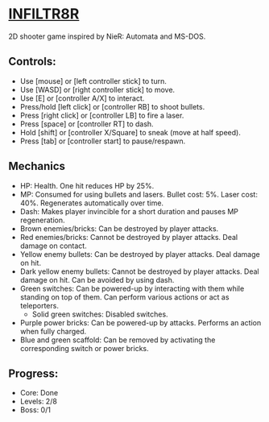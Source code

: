 # [INFILTR8R](https://snappydragon64.itch.io/infiltr8r)
 2D shooter game inspired by NieR: Automata and MS-DOS.

## Controls:
- Use [mouse] or [left controller stick] to turn.
- Use [WASD] or [right controller stick] to move.
- Use [E] or [controller A/X] to interact.
- Press/hold [left click] or [controller RB] to shoot bullets.
- Press [right click] or [controller LB] to fire a laser.
- Press [space] or [controller RT] to dash.
- Hold [shift] or [controller X/Square] to sneak (move at half speed).
- Press [tab] or [controller start] to pause/respawn.

## Mechanics
- HP: Health. One hit reduces HP by 25%.
- MP: Consumed for using bullets and lasers. Bullet cost: 5%. Laser cost: 40%. Regenerates automatically over time.
- Dash: Makes player invincible for a short duration and pauses MP regeneration.
- Brown enemies/bricks: Can be destroyed by player attacks.
- Red enemies/bricks: Cannot be destroyed by player attacks. Deal damage on contact.
- Yellow enemy bullets: Can be destroyed by player attacks. Deal damage on hit.
- Dark yellow enemy bullets: Cannot be destroyed by player attacks. Deal damage on hit. Can be avoided by using dash.
- Green switches: Can be powered-up by interacting with them while standing on top of them. Can perform various actions or act as teleporters.
    - Solid green switches: Disabled switches.
- Purple power bricks: Can be powered-up by attacks. Performs an action when fully charged.
- Blue and green scaffold: Can be removed by activating the corresponding switch or power bricks.

## Progress:
- Core: Done
- Levels: 2/8
- Boss: 0/1
